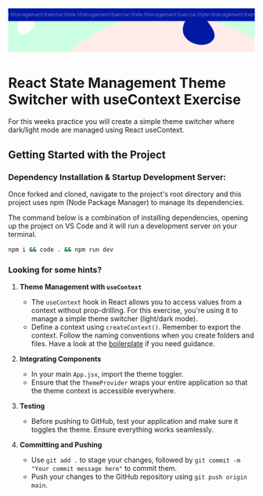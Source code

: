 <h1 align="center">
  <a href="">
    <img src="/src/assets/state-management.svg" alt="Boiler Plate">
  </a>
</h1>

# React State Management Theme Switcher with useContext Exercise

For this weeks practice you will create a simple theme switcher where dark/light mode are managed using React useContext.

## Getting Started with the Project

### Dependency Installation & Startup Development Server:

Once forked and cloned, navigate to the project's root directory and this project uses npm (Node Package Manager) to manage its dependencies.

The command below is a combination of installing dependencies, opening up the project on VS Code and it will run a development server on your terminal.

```bash
npm i && code . && npm run dev
```

### Looking for some hints?
1. **Theme Management with `useContext`**
    - The `useContext` hook in React allows you to access values from a context without prop-drilling. For this exercise, you're using it to manage a simple theme switcher (light/dark mode).
    - Define a context using `createContext()`. Remember to export the context. Follow the naming conventions when you create folders and files. Have a look at the [boilerplate](https://github.com/Technigo/react-vite-use-context-boiler-plate) if you need guidance.

3.  **Integrating Components**
    - In your main `App.jsx`, import the theme toggler. 
    - Ensure that the `ThemeProvider` wraps your entire application so that the theme context is accessible everywhere.

4.  **Testing**
    - Before pushing to GitHub, test your application and make sure it toggles the theme. Ensure everything works seamlessly.

6.  **Committing and Pushing**
    - Use `git add .` to stage your changes, followed by `git commit -m "Your commit message here"` to commit them.
    - Push your changes to the GitHub repository using `git push origin main`.
